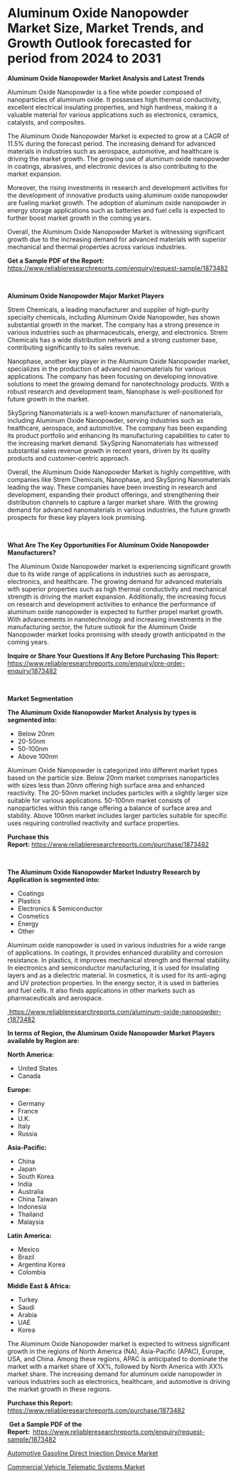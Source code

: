 <p><h1>Aluminum Oxide Nanopowder Market Size, Market Trends, and Growth Outlook forecasted for period from 2024 to 2031</h1></p><p><strong>Aluminum Oxide Nanopowder Market Analysis and Latest Trends</strong></p>
<p><p>Aluminum Oxide Nanopowder is a fine white powder composed of nanoparticles of aluminum oxide. It possesses high thermal conductivity, excellent electrical insulating properties, and high hardness, making it a valuable material for various applications such as electronics, ceramics, catalysts, and composites.</p><p>The Aluminum Oxide Nanopowder Market is expected to grow at a CAGR of 11.5% during the forecast period. The increasing demand for advanced materials in industries such as aerospace, automotive, and healthcare is driving the market growth. The growing use of aluminum oxide nanopowder in coatings, abrasives, and electronic devices is also contributing to the market expansion.</p><p>Moreover, the rising investments in research and development activities for the development of innovative products using aluminum oxide nanopowder are fueling market growth. The adoption of aluminum oxide nanopowder in energy storage applications such as batteries and fuel cells is expected to further boost market growth in the coming years.</p><p>Overall, the Aluminum Oxide Nanopowder Market is witnessing significant growth due to the increasing demand for advanced materials with superior mechanical and thermal properties across various industries.</p></p>
<p><strong>Get a Sample PDF of the Report:&nbsp;</strong> <a href="https://www.reliableresearchreports.com/enquiry/request-sample/1873482">https://www.reliableresearchreports.com/enquiry/request-sample/1873482</a></p>
<p>&nbsp;</p>
<p><strong>Aluminum Oxide Nanopowder Major Market Players</strong></p>
<p><p>Strem Chemicals, a leading manufacturer and supplier of high-purity specialty chemicals, including Aluminum Oxide Nanopowder, has shown substantial growth in the market. The company has a strong presence in various industries such as pharmaceuticals, energy, and electronics. Strem Chemicals has a wide distribution network and a strong customer base, contributing significantly to its sales revenue.</p><p>Nanophase, another key player in the Aluminum Oxide Nanopowder market, specializes in the production of advanced nanomaterials for various applications. The company has been focusing on developing innovative solutions to meet the growing demand for nanotechnology products. With a robust research and development team, Nanophase is well-positioned for future growth in the market.</p><p>SkySpring Nanomaterials is a well-known manufacturer of nanomaterials, including Aluminum Oxide Nanopowder, serving industries such as healthcare, aerospace, and automotive. The company has been expanding its product portfolio and enhancing its manufacturing capabilities to cater to the increasing market demand. SkySpring Nanomaterials has witnessed substantial sales revenue growth in recent years, driven by its quality products and customer-centric approach.</p><p>Overall, the Aluminum Oxide Nanopowder Market is highly competitive, with companies like Strem Chemicals, Nanophase, and SkySpring Nanomaterials leading the way. These companies have been investing in research and development, expanding their product offerings, and strengthening their distribution channels to capture a larger market share. With the growing demand for advanced nanomaterials in various industries, the future growth prospects for these key players look promising.</p></p>
<p>&nbsp;</p>
<p><strong>What Are The Key Opportunities For Aluminum Oxide Nanopowder Manufacturers?</strong></p>
<p><p>The Aluminum Oxide Nanopowder market is experiencing significant growth due to its wide range of applications in industries such as aerospace, electronics, and healthcare. The growing demand for advanced materials with superior properties such as high thermal conductivity and mechanical strength is driving the market expansion. Additionally, the increasing focus on research and development activities to enhance the performance of aluminum oxide nanopowder is expected to further propel market growth. With advancements in nanotechnology and increasing investments in the manufacturing sector, the future outlook for the Aluminum Oxide Nanopowder market looks promising with steady growth anticipated in the coming years.</p></p>
<p><strong>Inquire or Share Your Questions If Any Before Purchasing This Report:</strong> <a href="https://www.reliableresearchreports.com/enquiry/pre-order-enquiry/1873482">https://www.reliableresearchreports.com/enquiry/pre-order-enquiry/1873482</a></p>
<p>&nbsp;</p>
<p><strong>Market Segmentation</strong></p>
<p><strong>The Aluminum Oxide Nanopowder Market Analysis by types is segmented into:</strong></p>
<p><ul><li>Below 20nm</li><li>20-50nm</li><li>50-100nm</li><li>Above 100nm</li></ul></p>
<p><p>Aluminum Oxide Nanopowder is categorized into different market types based on the particle size. Below 20nm market comprises nanoparticles with sizes less than 20nm offering high surface area and enhanced reactivity. The 20-50nm market includes particles with a slightly larger size suitable for various applications. 50-100nm market consists of nanoparticles within this range offering a balance of surface area and stability. Above 100nm market includes larger particles suitable for specific uses requiring controlled reactivity and surface properties.</p></p>
<p><strong>Purchase this Report:&nbsp;</strong><a href="https://www.reliableresearchreports.com/purchase/1873482">https://www.reliableresearchreports.com/purchase/1873482</a></p>
<p>&nbsp;</p>
<p><strong>The Aluminum Oxide Nanopowder Market Industry Research by Application is segmented into:</strong></p>
<p><ul><li>Coatings</li><li>Plastics</li><li>Electronics & Semiconductor</li><li>Cosmetics</li><li>Energy</li><li>Other</li></ul></p>
<p><p>Aluminum oxide nanopowder is used in various industries for a wide range of applications. In coatings, it provides enhanced durability and corrosion resistance. In plastics, it improves mechanical strength and thermal stability. In electronics and semiconductor manufacturing, it is used for insulating layers and as a dielectric material. In cosmetics, it is used for its anti-aging and UV protection properties. In the energy sector, it is used in batteries and fuel cells. It also finds applications in other markets such as pharmaceuticals and aerospace.</p></p>
<p><a href="https://www.reliableresearchreports.com/aluminum-oxide-nanopowder-r1873482">&nbsp;https://www.reliableresearchreports.com/aluminum-oxide-nanopowder-r1873482</a></p>
<p><strong>In terms of Region, the Aluminum Oxide Nanopowder Market Players available by Region are:</strong></p>
<p>
    <p> <strong> North America: </strong>
        <ul>
            <li>United States</li>
            <li>Canada</li>
        </ul>
        </p> 
    <p> <strong> Europe: </strong>
        <ul>
            <li>Germany</li>
            <li>France</li>
            <li>U.K.</li>
            <li>Italy</li>
            <li>Russia</li>
        </ul>
        </p> 
    <p> <strong> Asia-Pacific: </strong>
        <ul>
            <li>China</li>
            <li>Japan</li>
            <li>South Korea</li>
            <li>India</li>
            <li>Australia</li>
            <li>China Taiwan</li>
            <li>Indonesia</li>
            <li>Thailand</li>
            <li>Malaysia</li>
        </ul>
        </p> 
    <p> <strong> Latin America: </strong>
        <ul>
            <li>Mexico</li>
            <li>Brazil</li>
            <li>Argentina Korea</li>
            <li>Colombia</li>
        </ul>
        </p> 
    <p> <strong> Middle East & Africa: </strong>
        <ul>
            <li>Turkey</li>
            <li>Saudi</li>
            <li>Arabia</li>
            <li>UAE</li>
            <li>Korea</li>
        </ul>
    </p>
    </p>
<p><p>The Aluminum Oxide Nanopowder market is expected to witness significant growth in the regions of North America (NA), Asia-Pacific (APAC), Europe, USA, and China. Among these regions, APAC is anticipated to dominate the market with a market share of XX%, followed by North America with XX% market share. The increasing demand for aluminum oxide nanopowder in various industries such as electronics, healthcare, and automotive is driving the market growth in these regions.</p></p>
<p><strong>Purchase this Report: </strong><a href="https://www.reliableresearchreports.com/purchase/1873482">https://www.reliableresearchreports.com/purchase/1873482</a></p>
<p>&nbsp;<strong>Get a Sample PDF of the Report:&nbsp;&nbsp;</strong><a href="https://www.reliableresearchreports.com/enquiry/request-sample/1873482">https://www.reliableresearchreports.com/enquiry/request-sample/1873482</a></p>
<p><strong></strong></p>
<p><p><a href="https://github.com/yemakinde/Market-Research-Report-List-3/blob/main/automotive-gasoline-direct-injection-device-market.md">Automotive Gasoline Direct Injection Device Market</a></p><p><a href="https://github.com/jsmusil/Market-Research-Report-List-3/blob/main/commercial-vehicle-telematic-systems-market.md">Commercial Vehicle Telematic Systems Market</a></p></p>